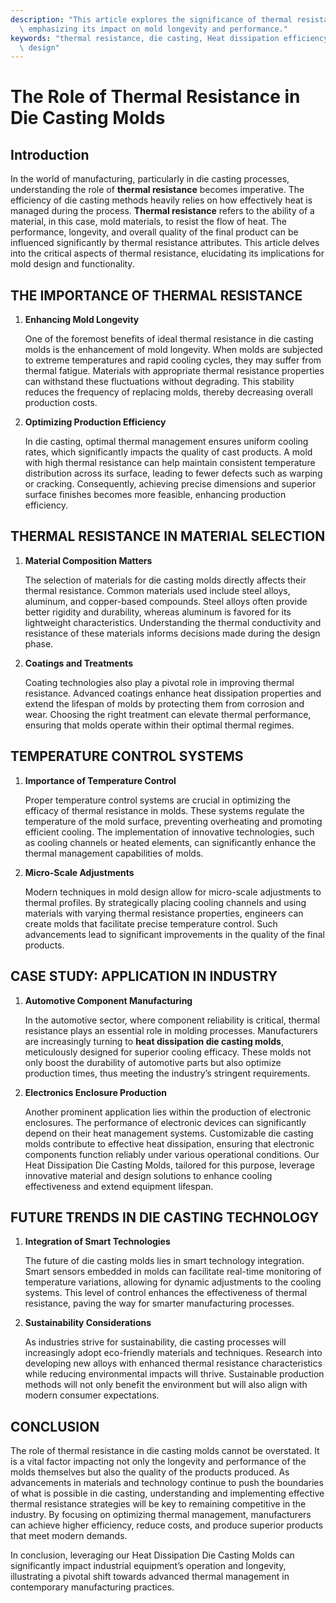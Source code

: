```yaml
---
description: "This article explores the significance of thermal resistance in die casting molds,\
  \ emphasizing its impact on mold longevity and performance."
keywords: "thermal resistance, die casting, Heat dissipation efficiency, Heat dissipation optimization\
  \ design"
---
```

# The Role of Thermal Resistance in Die Casting Molds

## Introduction

In the world of manufacturing, particularly in die casting processes, understanding the role of **thermal resistance** becomes imperative. The efficiency of die casting methods heavily relies on how effectively heat is managed during the process. **Thermal resistance** refers to the ability of a material, in this case, mold materials, to resist the flow of heat. The performance, longevity, and overall quality of the final product can be influenced significantly by thermal resistance attributes. This article delves into the critical aspects of thermal resistance, elucidating its implications for mold design and functionality.

## THE IMPORTANCE OF THERMAL RESISTANCE

1. **Enhancing Mold Longevity**

   One of the foremost benefits of ideal thermal resistance in die casting molds is the enhancement of mold longevity. When molds are subjected to extreme temperatures and rapid cooling cycles, they may suffer from thermal fatigue. Materials with appropriate thermal resistance properties can withstand these fluctuations without degrading. This stability reduces the frequency of replacing molds, thereby decreasing overall production costs.

2. **Optimizing Production Efficiency**

   In die casting, optimal thermal management ensures uniform cooling rates, which significantly impacts the quality of cast products. A mold with high thermal resistance can help maintain consistent temperature distribution across its surface, leading to fewer defects such as warping or cracking. Consequently, achieving precise dimensions and superior surface finishes becomes more feasible, enhancing production efficiency.

## THERMAL RESISTANCE IN MATERIAL SELECTION

1. **Material Composition Matters**

   The selection of materials for die casting molds directly affects their thermal resistance. Common materials used include steel alloys, aluminum, and copper-based compounds. Steel alloys often provide better rigidity and durability, whereas aluminum is favored for its lightweight characteristics. Understanding the thermal conductivity and resistance of these materials informs decisions made during the design phase.

2. **Coatings and Treatments**

   Coating technologies also play a pivotal role in improving thermal resistance. Advanced coatings enhance heat dissipation properties and extend the lifespan of molds by protecting them from corrosion and wear. Choosing the right treatment can elevate thermal performance, ensuring that molds operate within their optimal thermal regimes. 

## TEMPERATURE CONTROL SYSTEMS

1. **Importance of Temperature Control**

   Proper temperature control systems are crucial in optimizing the efficacy of thermal resistance in molds. These systems regulate the temperature of the mold surface, preventing overheating and promoting efficient cooling. The implementation of innovative technologies, such as cooling channels or heated elements, can significantly enhance the thermal management capabilities of molds.

2. **Micro-Scale Adjustments**

   Modern techniques in mold design allow for micro-scale adjustments to thermal profiles. By strategically placing cooling channels and using materials with varying thermal resistance properties, engineers can create molds that facilitate precise temperature control. Such advancements lead to significant improvements in the quality of the final products.

## CASE STUDY: APPLICATION IN INDUSTRY

1. **Automotive Component Manufacturing**

   In the automotive sector, where component reliability is critical, thermal resistance plays an essential role in molding processes. Manufacturers are increasingly turning to **heat dissipation die casting molds**, meticulously designed for superior cooling efficacy. These molds not only boost the durability of automotive parts but also optimize production times, thus meeting the industry’s stringent requirements.

2. **Electronics Enclosure Production**

   Another prominent application lies within the production of electronic enclosures. The performance of electronic devices can significantly depend on their heat management systems. Customizable die casting molds contribute to effective heat dissipation, ensuring that electronic components function reliably under various operational conditions. Our Heat Dissipation Die Casting Molds, tailored for this purpose, leverage innovative material and design solutions to enhance cooling effectiveness and extend equipment lifespan.

## FUTURE TRENDS IN DIE CASTING TECHNOLOGY

1. **Integration of Smart Technologies**

   The future of die casting molds lies in smart technology integration. Smart sensors embedded in molds can facilitate real-time monitoring of temperature variations, allowing for dynamic adjustments to the cooling systems. This level of control enhances the effectiveness of thermal resistance, paving the way for smarter manufacturing processes.

2. **Sustainability Considerations**

   As industries strive for sustainability, die casting processes will increasingly adopt eco-friendly materials and techniques. Research into developing new alloys with enhanced thermal resistance characteristics while reducing environmental impacts will thrive. Sustainable production methods will not only benefit the environment but will also align with modern consumer expectations.

## CONCLUSION

The role of thermal resistance in die casting molds cannot be overstated. It is a vital factor impacting not only the longevity and performance of the molds themselves but also the quality of the products produced. As advancements in materials and technology continue to push the boundaries of what is possible in die casting, understanding and implementing effective thermal resistance strategies will be key to remaining competitive in the industry. By focusing on optimizing thermal management, manufacturers can achieve higher efficiency, reduce costs, and produce superior products that meet modern demands.

In conclusion, leveraging our Heat Dissipation Die Casting Molds can significantly impact industrial equipment’s operation and longevity, illustrating a pivotal shift towards advanced thermal management in contemporary manufacturing practices.
